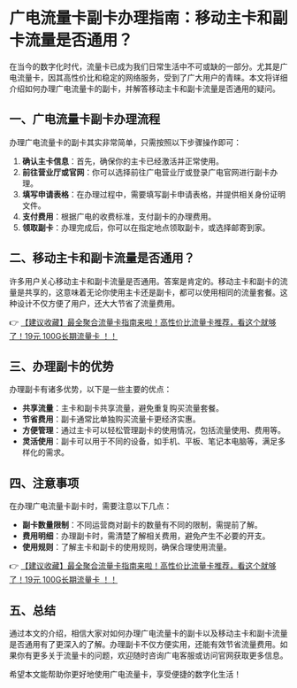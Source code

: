 # 广电流量卡副卡办理指南：移动主卡和副卡流量是否通用？

在当今的数字化时代，流量卡已成为我们日常生活中不可或缺的一部分。尤其是广电流量卡，因其高性价比和稳定的网络服务，受到了广大用户的青睐。本文将详细介绍如何办理广电流量卡的副卡，并解答移动主卡和副卡流量是否通用的疑问。

## 一、广电流量卡副卡办理流程

办理广电流量卡的副卡其实非常简单，只需按照以下步骤操作即可：

1. **确认主卡信息**：首先，确保你的主卡已经激活并正常使用。
2. **前往营业厅或官网**：你可以选择前往广电营业厅或登录广电官网进行副卡办理。
3. **填写申请表格**：在办理过程中，需要填写副卡申请表格，并提供相关身份证明文件。
4. **支付费用**：根据广电的收费标准，支付副卡的办理费用。
5. **领取副卡**：办理完成后，你可以在指定地点领取副卡，或选择邮寄到家。

## 二、移动主卡和副卡流量是否通用？

许多用户关心移动主卡和副卡流量是否通用。答案是肯定的。移动主卡和副卡的流量是共享的，这意味着无论你使用主卡还是副卡，都可以使用相同的流量套餐。这种设计不仅方便了用户，还大大节省了流量费用。

👉 [【建议收藏】最全聚合流量卡指南来啦！高性价比流量卡推荐，看这个就够了！19元 100G长期流量卡 ！！](https://bit.ly/Liuliangka)

## 三、办理副卡的优势

办理副卡有诸多优势，以下是一些主要的优点：

- **共享流量**：主卡和副卡共享流量，避免重复购买流量套餐。
- **节省费用**：副卡通常比单独购买流量卡更经济实惠。
- **方便管理**：通过主卡可以轻松管理副卡的使用情况，包括流量使用、费用等。
- **灵活使用**：副卡可以用于不同的设备，如手机、平板、笔记本电脑等，满足多样化的需求。

## 四、注意事项

在办理广电流量卡副卡时，需要注意以下几点：

- **副卡数量限制**：不同运营商对副卡的数量有不同的限制，需提前了解。
- **费用明细**：办理副卡时，需清楚了解相关费用，避免产生不必要的开支。
- **使用规则**：了解主卡和副卡的使用规则，确保合理使用流量。

👉 [【建议收藏】最全聚合流量卡指南来啦！高性价比流量卡推荐，看这个就够了！19元 100G长期流量卡 ！！](https://bit.ly/Liuliangka)

## 五、总结

通过本文的介绍，相信大家对如何办理广电流量卡的副卡以及移动主卡和副卡流量是否通用有了更深入的了解。办理副卡不仅方便实用，还能有效节省流量费用。如果你有更多关于流量卡的问题，欢迎随时咨询广电客服或访问官网获取更多信息。

希望本文能帮助你更好地使用广电流量卡，享受便捷的数字化生活！